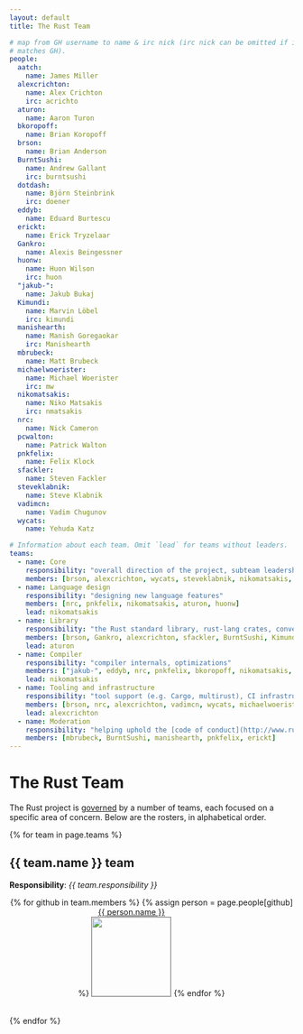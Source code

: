 ```yaml
---
layout: default
title: The Rust Team

# map from GH username to name & irc nick (irc nick can be omitted if it
# matches GH).
people:
  aatch:
    name: James Miller
  alexcrichton:
    name: Alex Crichton
    irc: acrichto
  aturon:
    name: Aaron Turon
  bkoropoff:
    name: Brian Koropoff
  brson:
    name: Brian Anderson
  BurntSushi:
    name: Andrew Gallant
    irc: burntsushi
  dotdash:
    name: Björn Steinbrink
    irc: doener
  eddyb:
    name: Eduard Burtescu
  erickt:
    name: Erick Tryzelaar
  Gankro:
    name: Alexis Beingessner
  huonw:
    name: Huon Wilson
    irc: huon
  "jakub-":
    name: Jakub Bukaj
  Kimundi:
    name: Marvin Löbel
    irc: kimundi
  manishearth:
    name: Manish Goregaokar
    irc: Manishearth
  mbrubeck:
    name: Matt Brubeck
  michaelwoerister:
    name: Michael Woerister
    irc: mw
  nikomatsakis:
    name: Niko Matsakis
    irc: nmatsakis
  nrc:
    name: Nick Cameron
  pcwalton:
    name: Patrick Walton
  pnkfelix:
    name: Felix Klock
  sfackler:
    name: Steven Fackler
  steveklabnik:
    name: Steve Klabnik
  vadimcn:
    name: Vadim Chugunov
  wycats:
    name: Yehuda Katz

# Information about each team. Omit `lead` for teams without leaders.
teams:
  - name: Core
    responsibility: "overall direction of the project, subteam leadership, cross-cutting concerns"
    members: [brson, alexcrichton, wycats, steveklabnik, nikomatsakis, aturon, pcwalton, huonw]
  - name: Language design
    responsibility: "designing new language features"
    members: [nrc, pnkfelix, nikomatsakis, aturon, huonw]
    lead: nikomatsakis
  - name: Library
    responsibility: "the Rust standard library, rust-lang crates, conventions"
    members: [brson, Gankro, alexcrichton, sfackler, BurntSushi, Kimundi, aturon, huonw]
    lead: aturon
  - name: Compiler
    responsibility: "compiler internals, optimizations"
    members: ["jakub-", eddyb, nrc, pnkfelix, bkoropoff, nikomatsakis, aatch, dotdash, michaelwoerister]
    lead: nikomatsakis
  - name: Tooling and infrastructure
    responsibility: "tool support (e.g. Cargo, multirust), CI infrastructure, etc."
    members: [brson, nrc, alexcrichton, vadimcn, wycats, michaelwoerister]
    lead: alexcrichton
  - name: Moderation
    responsibility: "helping uphold the [code of conduct](http://www.rust-lang.org/conduct.html)"
    members: [mbrubeck, BurntSushi, manishearth, pnkfelix, erickt]
---
```


<style type="text/css">
.headshot {
  border: 1px solid #888;
  width: 140px;
}

.person {
  display: inline-block;
  position: relative;
  margin-bottom: 20px;
}
.lead { font-weight: bold; }
.lead .name::after { content: " (lead)"; }
.irc {
  display: none;
  position: absolute;
  bottom: 0;
  left: 0;
  right: 0;
  background: rgba(0, 0, 0, 0.5);
  color: white;
  font-weight: normal;
}
.person:hover .irc {
   display: block;
}

.headshots {
  text-align: center;
  margin: 0px auto;
  padding: 0;
  width: 700px;
  max-width: 100%;
  list-style: none;
}
</style>

# The Rust Team

The Rust project is [governed](https://github.com/rust-lang/rfcs/blob/master/text/1068-rust-governance.md) by a
number of teams, each focused on a specific area of concern. Below are the
rosters, in alphabetical order.

{% for team in page.teams %}
## {{ team.name }} team

**Responsibility**: *{{ team.responsibility }}*

<ul class="headshots">
{% for github in team.members %}
  {% assign person = page.people[github] %}
  <li class="person {% if team.lead and team.lead == github %}lead{% endif %}">
  <a href="https://github.com/{{ github }}">
    <div class="name">{{ person.name }}</div>
    <div class="irc">irc: {% if person.irc %}{{ person.irc }}{% else %}{{ github }}{% endif %}</div>
    <img class="headshot" src="http://avatars.githubusercontent.com/{{ github }}">
  </a>
</li>
{% endfor %}
</ul>

{% endfor %}
